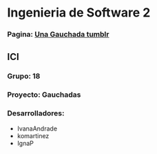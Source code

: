 # Ingenieria de Software 2

### Pagina: [Una Gauchada tumblr](https://unagauchada.tumblr.com/)

## ICI

### Grupo: 18
### Proyecto: Gauchadas
### Desarrolladores:
+ IvanaAndrade
+ komartinez
+ IgnaP
